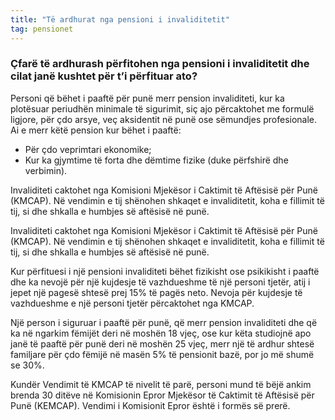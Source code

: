 ```yaml
---
title: "Të ardhurat nga pensioni i invaliditetit"
tag: pensionet
---
```


### Çfarë të ardhurash përfitohen nga pensioni i invaliditetit dhe cilat janë kushtet për t’i përfituar ato?

Personi që bëhet i paaftë për punë merr pension invaliditeti, kur ka plotësuar periudhën minimale të sigurimit, siç ajo përcaktohet me formulë ligjore, për çdo arsye, veç aksidentit në punë ose sëmundjes profesionale. Ai e merr këtë pension kur bëhet i paaftë:

* Për çdo veprimtari ekonomike;
* Kur ka gjymtime të forta dhe dëmtime fizike (duke përfshirë dhe verbimin).

Invaliditeti caktohet nga Komisioni Mjekësor i Caktimit të Aftësisë për Punë (KMCAP). Në vendimin e tij shënohen shkaqet e invaliditetit, koha e fillimit të tij, si dhe shkalla e humbjes së aftësisë në punë.

Invaliditeti caktohet nga Komisioni Mjekësor i Caktimit të Aftësisë për Punë (KMCAP). Në vendimin e tij shënohen shkaqet e invaliditetit, koha e fillimit të tij, si dhe shkalla e humbjes së aftësisë në punë.

Kur përfituesi i një pensioni invaliditeti bëhet fizikisht ose psikikisht i paaftë dhe ka nevojë për një kujdesje të vazhdueshme të një personi tjetër, atij i jepet një pagesë shtesë prej 15% të pagës neto. Nevoja për kujdesje të vazhdueshme e një personi tjetër përcaktohet nga KMCAP.

Një person i siguruar i paaftë për punë, që merr pension invaliditeti dhe që ka në ngarkim fëmijët deri në moshën 18 vjeç, ose kur këta studiojnë apo janë të paaftë për punë deri në moshën 25 vjeç, merr një të ardhur shtesë familjare për çdo fëmijë në masën 5% të pensionit bazë, por jo më shumë se 30%.

Kundër Vendimit të KMCAP të nivelit të parë, personi mund të bëjë ankim brenda 30 ditëve në Komisionin Epror Mjekësor të Caktimit të Aftësisë për Punë (KEMCAP). Vendimi i Komisionit Epror është i formës së prerë.
